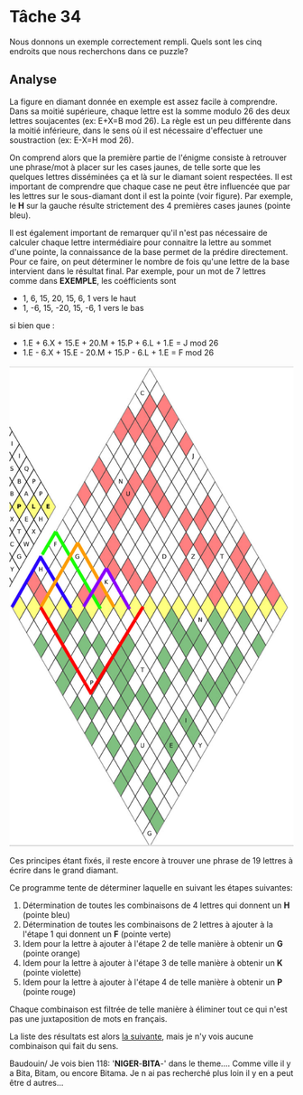# Tâche 34

Nous donnons un exemple correctement rempli. Quels sont les cinq endroits que nous recherchons
dans ce puzzle?


## Analyse

La figure en diamant donnée en exemple est assez facile à comprendre. Dans sa moitié supérieure, chaque lettre est la somme modulo 26 des deux lettres soujacentes (ex: E+X=B mod 26). La règle est un peu différente dans la moitié inférieure, dans le sens où il est nécessaire d'effectuer une soustraction (ex: E-X=H mod 26).

On comprend alors que la première partie de l'énigme consiste à retrouver une phrase/mot à placer sur les cases jaunes, de telle sorte que les quelques lettres disséminées ça et là sur le diamant soient respectées. Il est important de comprendre que chaque case ne peut être influencée que par les lettres sur le sous-diamant dont il est la pointe (voir figure). Par exemple, le **H** sur la gauche résulte strictement des 4 premières cases jaunes (pointe bleu).

Il est également important de remarquer qu'il n'est pas nécessaire de calculer chaque lettre intermédiaire pour connaitre la lettre au sommet d'une pointe, la connaissance de la base permet de la prédire directement. Pour ce faire, on peut déterminer le nombre de fois qu'une lettre de la base intervient dans le résultat final. Par exemple, pour un mot de 7 lettres comme dans **EXEMPLE**, les coéfficients sont 

* 1, 6, 15, 20, 15, 6, 1 vers le haut
* 1, -6, 15, -20, 15, -6, 1 vers le bas

si bien que :

* 1.E + 6.X + 15.E + 20.M + 15.P + 6.L + 1.E = J mod 26
* 1.E - 6.X + 15.E - 20.M + 15.P - 6.L + 1.E = F mod 26

![Diamant](34-Diamant.jpg)


Ces principes étant fixés, il reste encore à trouver une phrase de 19 lettres à écrire dans le grand diamant.

Ce programme tente de déterminer laquelle en suivant les étapes suivantes:

1. Détermination de toutes les combinaisons de 4 lettres qui donnent un **H** (pointe bleu)
2. Détermination de toutes les combinaisons de 2 lettres à ajouter à la l'étape 1 qui donnent un **F** (pointe verte)
3. Idem pour la lettre à ajouter à l'étape 2 de telle manière à obtenir un **G** (pointe orange)
4. Idem pour la lettre à ajouter à l'étape 3 de telle manière à obtenir un **K** (pointe violette)
5. Idem pour la lettre à ajouter à l'étape 4 de telle manière à obtenir un **P** (pointe rouge)

Chaque combinaison est filtrée de telle manière à éliminer tout ce qui n'est pas une juxtaposition de mots en français.

La liste des résultats est alors [la suivante](34-Candidates.txt), mais je n'y vois aucune combinaison qui fait du sens.

Baudouin/ Je vois bien 118: '**NIGER**-**BITA**-' dans le theme.... Comme ville il y a Bita, Bitam, ou encore Bitama. Je n ai pas recherché plus loin il y en a peut être d autres... 
